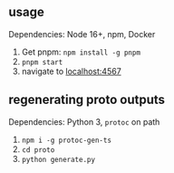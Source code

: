 ## usage

Dependencies: Node 16+, npm, Docker

1. Get pnpm: `npm install -g pnpm`
2. `pnpm start`
3. navigate to [localhost:4567](http://localhost:4567)

## regenerating proto outputs

Dependencies: Python 3, `protoc` on path

1. `npm i -g protoc-gen-ts`
2. `cd proto`
3. `python generate.py`
